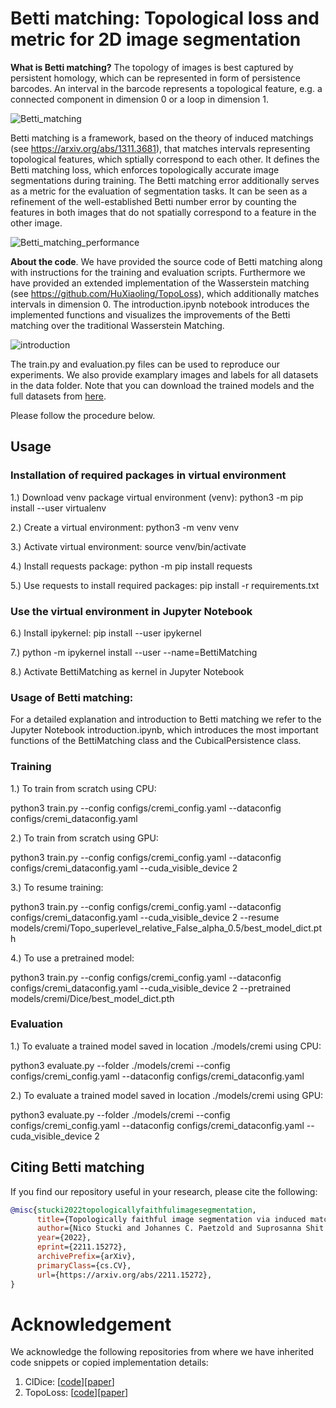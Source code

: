 **Betti matching**: Topological loss and metric for 2D image segmentation
========

**What is Betti matching?** The topology of images is best captured by persistent homology, which can be represented in form of persistence barcodes. An interval in the barcode represents a topological feature, e.g. a connected component in dimension 0 or a loop in dimension 1. 

![Betti_matching](.github/Betti-matching.png "Betti matching")

Betti matching is a framework, based on the theory of induced matchings (see https://arxiv.org/abs/1311.3681), that matches intervals representing topological features, which sptially correspond to each other. It defines the Betti matching loss, which enforces topologically accurate image segmentations during training. The Betti matching error additionally serves as a metric for the evaluation of segmentation tasks. It can be seen as a refinement of the well-established Betti number error by counting the features in both images that do not spatially correspond to a feature in the other image.

![Betti_matching_performance](.github/Betti-matching-error.png "Betti matching performance")

**About the code**. We have provided the source code of Betti matching along with instructions for the training and evaluation scripts. Furthermore we have provided an extended implementation of the Wasserstein matching (see https://github.com/HuXiaoling/TopoLoss), which additionally matches intervals in dimension 0. The introduction.ipynb notebook introduces the implemented functions and visualizes the improvements of the Betti matching over the traditional Wasserstein Matching. 

![introduction](.github/Betti-matching_vs_Wasserstein-matching.png "introduction cremi")

The train.py and evaluation.py files can be used to reproduce our experiments. We also provide examplary images and labels for all datasets in the data folder. Note that you can download the trained models and the full datasets from [here](https://doi.org/10.5281/zenodo.7312139). 

 Please follow the procedure below.


## Usage

### Installation of required packages in virtual environment

1.) Download venv package virtual environment (venv): python3 -m pip install --user virtualenv

2.) Create a virtual environment: python3 -m venv venv

3.) Activate virtual environment: source venv/bin/activate

4.) Install requests package: python -m pip install requests

5.) Use requests to install required packages: pip install -r requirements.txt

### Use the virtual environment in Jupyter Notebook

6.) Install ipykernel: pip install --user ipykernel

7.) python -m ipykernel install --user --name=BettiMatching

8.) Activate BettiMatching as kernel in Jupyter Notebook

### Usage of Betti matching:
For a detailed explanation and introduction to Betti matching we refer to the Jupyter Notebook introduction.ipynb, which introduces the most important functions of the BettiMatching class and the CubicalPersistence class.

### Training
1.) To train from scratch using CPU:

python3 train.py --config configs/cremi_config.yaml --dataconfig configs/cremi_dataconfig.yaml

2.) To train from scratch using GPU:

python3 train.py --config configs/cremi_config.yaml --dataconfig configs/cremi_dataconfig.yaml --cuda_visible_device 2

3.) To resume training:

python3 train.py --config configs/cremi_config.yaml --dataconfig configs/cremi_dataconfig.yaml --cuda_visible_device 2 --resume models/cremi/Topo_superlevel_relative_False_alpha_0.5/best_model_dict.pth

4.) To use a pretrained model:

python3 train.py --config configs/cremi_config.yaml --dataconfig configs/cremi_dataconfig.yaml --cuda_visible_device 2 --pretrained models/cremi/Dice/best_model_dict.pth

### Evaluation
1.) To evaluate a trained model saved in location ./models/cremi using CPU:

python3 evaluate.py --folder ./models/cremi --config configs/cremi_config.yaml --dataconfig configs/cremi_dataconfig.yaml

2.) To evaluate a trained model saved in location ./models/cremi using GPU:

python3 evaluate.py --folder ./models/cremi --config configs/cremi_config.yaml --dataconfig configs/cremi_dataconfig.yaml --cuda_visible_device 2


## Citing Betti matching
If you find our repository useful in your research, please cite the following:
```bibtex
@misc{stucki2022topologicallyfaithfulimagesegmentation,
      title={Topologically faithful image segmentation via induced matching of persistence barcodes}, 
      author={Nico Stucki and Johannes C. Paetzold and Suprosanna Shit and Bjoern Menze and Ulrich Bauer},
      year={2022},
      eprint={2211.15272},
      archivePrefix={arXiv},
      primaryClass={cs.CV},
      url={https://arxiv.org/abs/2211.15272}, 
}
```

<!-- # License
-->

# Acknowledgement
We acknowledge the following repositories from where we have inherited code snippets or copied implementation details:

1. ClDice: [[code](https://github.com/jocpae/clDice)][[paper](https://arxiv.org/abs/2003.07311)]
2. TopoLoss: [[code](https://github.com/HuXiaoling/TopoLoss)][[paper](https://arxiv.org/abs/1906.05404)]

<!-- # Contributing
We actively welcome your pull requests! Please see [CONTRIBUTING.md](.github/CONTRIBUTING.md) and [CODE_OF_CONDUCT.md](.github/CODE_OF_CONDUCT.md) for more info. -->
